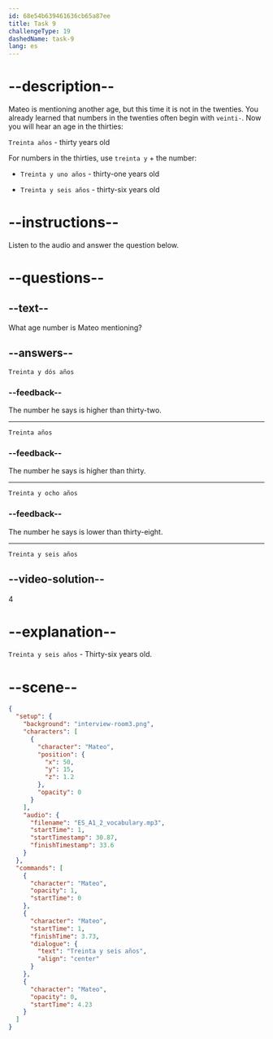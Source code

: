 ```yaml
---
id: 68e54b639461636cb65a87ee
title: Task 9
challengeType: 19
dashedName: task-9
lang: es
---
```


<!-- (audio) Mateo: treinta y seis años. -->

# --description--

Mateo is mentioning another age, but this time it is not in the twenties. You already learned that numbers in the twenties often begin with `veinti-`. Now you will hear an age in the thirties:

`Treinta años` - thirty years old

For numbers in the thirties, use `treinta y` + the number:

- `Treinta y uno años` - thirty-one years old

- `Treinta y seis años` - thirty-six years old

# --instructions--

Listen to the audio and answer the question below.

# --questions--

## --text--

What age number is Mateo mentioning?

## --answers--

`Treinta y dós años`

### --feedback--

The number he says is higher than thirty-two.

---

`Treinta años`

### --feedback--

The number he says is higher than thirty.

---

`Treinta y ocho años`

### --feedback--

The number he says is lower than thirty-eight.

---

`Treinta y seis años`

## --video-solution--

4

# --explanation--

`Treinta y seis años` - Thirty-six years old.

# --scene--

```json
{
  "setup": {
    "background": "interview-room3.png",
    "characters": [
      {
        "character": "Mateo",
        "position": {
          "x": 50,
          "y": 15,
          "z": 1.2
        },
        "opacity": 0
      }
    ],
    "audio": {
      "filename": "ES_A1_2_vocabulary.mp3",
      "startTime": 1,
      "startTimestamp": 30.87,
      "finishTimestamp": 33.6
    }
  },
  "commands": [
    {
      "character": "Mateo",
      "opacity": 1,
      "startTime": 0
    },
    {
      "character": "Mateo",
      "startTime": 1,
      "finishTime": 3.73,
      "dialogue": {
        "text": "Treinta y seis años",
        "align": "center"
      }
    },
    {
      "character": "Mateo",
      "opacity": 0,
      "startTime": 4.23
    }
  ]
}
```

